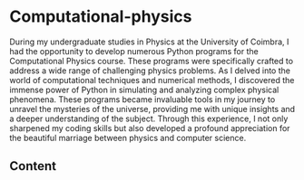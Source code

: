 # Computational-physics
During my undergraduate studies in Physics at the University of Coimbra, I had the opportunity to develop numerous Python programs for the Computational Physics course. These programs were specifically crafted to address a wide range of challenging physics problems. As I delved into the world of computational techniques and numerical methods, I discovered the immense power of Python in simulating and analyzing complex physical phenomena. These programs became invaluable tools in my journey to unravel the mysteries of the universe, providing me with unique insights and a deeper understanding of the subject. Through this experience, I not only sharpened my coding skills but also developed a profound appreciation for the beautiful marriage between physics and computer science.

## Content 
